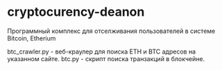 # cryptocurency-deanon
Программный комплекс для отселживания пользователей в системе Bitcoin, Etherium

btc_crawler.py - веб-краулер для поиска ETH и BTC адресов на указанном сайте.
btc.py - скрипт поиска транзакций в блокчейне.
